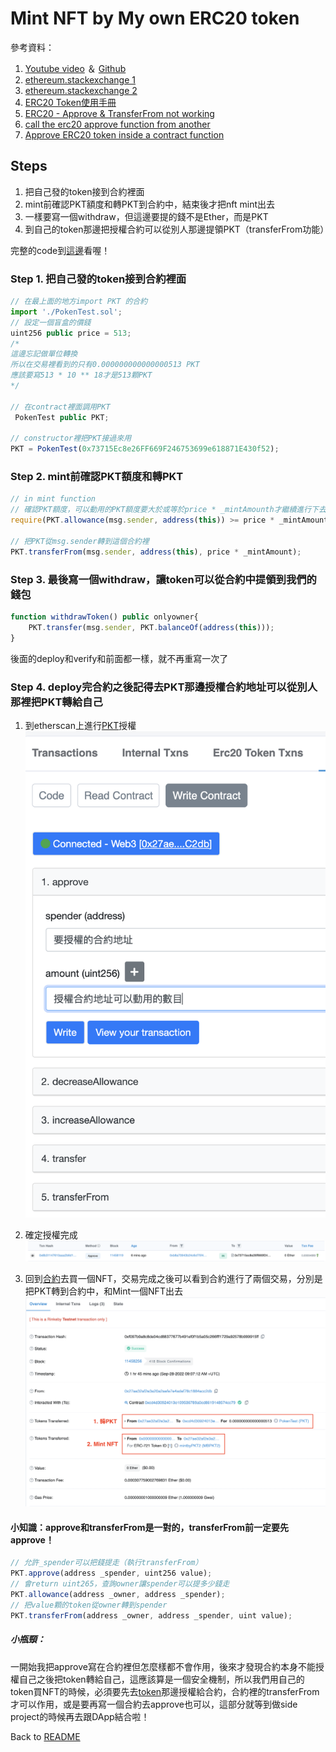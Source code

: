 # Mint NFT by My own ERC20 token 

參考資料：
1. [Youtube video](https://www.youtube.com/watch?v=dbsmJ-fbgxQ) ＆ [Github](https://gist.github.com/shobhitic/9e1e8b9c274088a993c254ef2cfb9cb7)
2. [ethereum.stackexchange 1](https://ethereum.stackexchange.com/questions/120194/erc721-nft-minting-to-accept-custom-erc20-token-as-payment)
3. [ethereum.stackexchange 2](https://ethereum.stackexchange.com/questions/114572/how-to-mint-your-own-erc721-with-your-own-erc20-token)
4. [ERC20 Token使用手冊](https://medium.com/taipei-ethereum-meetup/erc20-token%E4%BD%BF%E7%94%A8%E6%89%8B%E5%86%8A-3d7871c58bea)
5. [ERC20 - Approve & TransferFrom not working](https://ethereum.stackexchange.com/questions/73714/erc20-approve-transferfrom-not-working)
6. [call the erc20 approve function from another](https://forum.openzeppelin.com/t/is-it-possible-to-call-the-erc20-approve-function-from-another-contract/2758)
7. [Approve ERC20 token inside a contract function](https://ethereum.stackexchange.com/questions/112644/approve-erc20-token-inside-a-contract-function)


## Steps
1. 把自己發的token接到合約裡面
2. mint前確認PKT額度和轉PKT到合約中，結束後才把nft mint出去
3. 一樣要寫一個withdraw，但這邊要提的錢不是Ether，而是PKT
4. 到自己的token那邊把授權合約可以從別人那邊提領PKT（transferFrom功能）

完整的code到[這邊]()看喔！


### Step 1. 把自己發的token接到合約裡面
```javascript
// 在最上面的地方import PKT 的合約
import './PokenTest.sol';
// 設定一個盲盒的價錢
uint256 public price = 513;
/*
這邊忘記做單位轉換
所以在交易裡看到的只有0.000000000000000513 PKT
應該要寫513 * 10 ** 18才是513顆PKT
*/

// 在contract裡面調用PKT
 PokenTest public PKT;

// constructor裡把PKT接過來用
PKT = PokenTest(0x73715Ec8e26FF669F246753699e618871E430f52);
```

### Step 2. mint前確認PKT額度和轉PKT
```javascript
// in mint function
// 確認PKT額度，可以動用的PKT額度要大於或等於price * _mintAmounth才繼續進行下去
require(PKT.allowance(msg.sender, address(this)) >= price * _mintAmount, "Not enough of PKT");

// 把PKT從msg.sender轉到這個合約裡
PKT.transferFrom(msg.sender, address(this), price * _mintAmount);
```

### Step 3. 最後寫一個withdraw，讓token可以從合約中提領到我們的錢包
```javascript
function withdrawToken() public onlyowner{
    PKT.transfer(msg.sender, PKT.balanceOf(address(this)));
}
```
後面的deploy和verify和前面都一樣，就不再重寫一次了


### Step 4. deploy完合約之後記得去PKT那邊授權合約地址可以從別人那裡把PKT轉給自己
1. 到etherscan上進行[PKT](https://rinkeby.etherscan.io/address/0x73715Ec8e26FF669F246753699e618871E430f52#writeContract)授權
![](images/approve_contract.png)

2. 確定授權完成
![](images/approve_check.png)

3. 回到[合約](https://rinkeby.etherscan.io/address/0xCd4D30924013E109536789a0CD8619148574Cc79#writeContract)去買一個NFT，交易完成之後可以看到合約進行了兩個交易，分別是把PKT轉到合約中，和Mint一個NFT出去
![](images/buyNFTwithPKT.png)


#### 小知識：approve和transferFrom是一對的，transferFrom前一定要先approve！
```javascript
// 允許_spender可以把錢提走（執行transferFrom）
PKT.approve(address _spender, uint256 value);
// 會return uint265，查詢owner讓spender可以提多少錢走
PKT.allowance(address _owner, address _spender);
// 把value顆的token從owner轉到spender
PKT.transferFrom(address _owner, address _spender, uint value);
```

##### 小瓶頸：
一開始我把approve寫在合約裡但怎麼樣都不會作用，後來才發現合約本身不能授權自己之後把token轉給自己，這應該算是一個安全機制，所以我們用自己的token買NFT的時候，必須要先去[token](https://rinkeby.etherscan.io/address/0x73715Ec8e26FF669F246753699e618871E430f52#code)那邊授權給合約，合約裡的transferFrom才可以作用，或是要再寫一個合約去approve也可以，這部分就等到做side project的時候再去跟DApp結合啦！


Back to [README](README.md)
